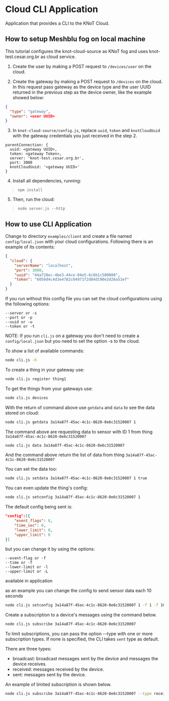 # Cloud CLI Application

Application that provides a CLI to the KNoT Cloud.

## How to setup Meshblu fog on local machine

This tutorial configures the knot-cloud-source as KNoT fog and uses
knot-test.cesar.org.br as cloud service.

1. Create the user by making a POST request to `/devices/user` on the cloud.

2. Create the gateway by making a POST request to `/devices` on the cloud. In
this request pass gateway as the device type and the user UUID returned in the
previous step as the device owner, like the example showed below:

```json
{
  "type": "gateway",
  "owner": <user UUID>
}
```

3. In `knot-cloud-source/config.js`, replace `uuid`, `token` and
`knotCloudUuid` with the gateway credentials you just received in the step 2.

```
parentConnection: {
  uuid: <gateway UUID>,
  token: <gateway Token>,
  server: 'knot-test.cesar.org.br',
  port: 3000
  knotCloudUuid: '<gateway UUID>'
}
```

4. Install all dependencies, running:

> `npm install`

5. Then, run the cloud:

> `node server.js --http`

## How to use CLI Application

Change to directory `examples/client` and create a file named
`config/local.json` with your cloud configurations. Following there is an
example of its contents:

```json
{
  "cloud": {
    "serverName": "localhost",
    "port": 3000,
    "uuid": "44a728ec-4be3-44ce-84e5-6c6b1c500000",
    "token": "6050d4c4d3e4782c04971f2d84d190e2d26a51ef"
  }
}
```

If you run without this config file you can set the cloud configurations using
the following options:

```
--server or -s
--port or -p
--uuid or -u
--token or -t
```

NOTE: If you run `cli.js` on a gateway you don't need to create a
`config/local.json` but you need to set the option -s to the cloud.

To show a list of available commands:
```bash
node cli.js -h
```

To create a thing in your gateway use:

```bash
node cli.js register thing1
```

To get the things from your gateways use:
```bash
node cli.js devices
```

With the return of command above use `getdata` and `data` to see the data
stored on cloud:
```bash
node cli.js getdata 3a14a87f-45ac-4c1c-8620-0e6c31520007 1
```
The command above are requesting data to sensor with ID 1 from thing `3a14a87f-45ac-4c1c-8620-0e6c31520007`

```bash
node cli.js data 3a14a87f-45ac-4c1c-8620-0e6c31520007
```

And the command above return the list of data from thing
`3a14a87f-45ac-4c1c-8620-0e6c31520007`

You can set the data too:
```bash
node cli.js setdata 3a14a87f-45ac-4c1c-8620-0e6c31520007 1 true
```

You can even update the thing's config:
```bash
node cli.js setconfig 3a14a87f-45ac-4c1c-8620-0e6c31520007 1
```

The default config being sent is:
```json
"config":[{
    "event_flags": 8,
    "time_sec": 0,
    "lower_limit": 0,
    "upper_limit": 0
}]
```
but you can change it by using the options:
```
--event-flag or -f
--time or -T
--lower-limit or -l
--upper-limit or -L
```
 available in application

 as an example you can change the config to send sensor data each 10 seconds

```bash
node cli.js setconfig 3a14a87f-45ac-4c1c-8620-0e6c31520007 1 -f 1 -T 10
```

Create a subscription to a device's messages using the command below.

```bash
node cli.js subscribe 3a14a87f-45ac-4c1c-8620-0e6c31520007
```

To limit subscriptions, you can pass the option --type with one or more
subscription types. If none is specified, the CLI takes `sent` type as default.

There are three types:

- broadcast: broadcast messages sent by the device and messages the device
  receives.
- received: messages received by the device.
- sent: messages sent by the device.

An example of limited subscription is shown below.

```bash
node cli.js subscribe 3a14a87f-45ac-4c1c-8620-0e6c31520007 --type received sent
```